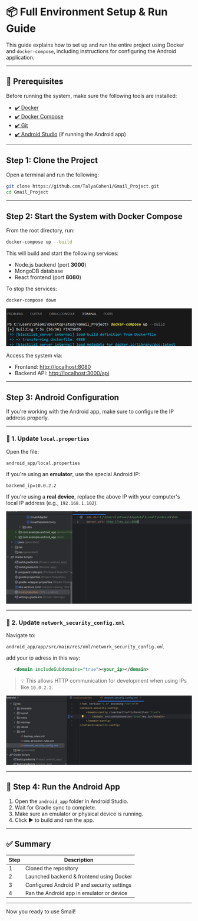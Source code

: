# 📦 Full Environment Setup & Run Guide

This guide explains how to set up and run the entire project using Docker and `docker-compose`, including instructions for configuring the Android application.

---

## 📁 Prerequisites

Before running the system, make sure the following tools are installed:

- [✔️ Docker](https://docs.docker.com/get-docker/)
- [✔️ Docker Compose](https://docs.docker.com/compose/install/)
- [✔️ Git](https://git-scm.com/)
- [✔️ Android Studio](https://developer.android.com/studio) (if running the Android app)


---

## Step 1: Clone the Project

Open a terminal and run the following:

```bash
git clone https://github.com/TalyaCohen1/Gmail_Project.git
cd Gmail_Project
```

---

## Step 2: Start the System with Docker Compose

From the root directory, run:

```bash
docker-compose up --build
```

This will build and start the following services:

- Node.js backend (port **3000**)
- MongoDB database
- React frontend (port **8080**)

To stop the services:

```bash
docker-compose down
```

![here an example](images/docker_up_pic.png)

Access the system via:

- Frontend: [http://localhost:8080](http://localhost:8080)
- Backend API: [http://localhost:3000/api](http://localhost:3000/api)

---

## Step 3: Android Configuration

If you're working with the Android app, make sure to configure the IP address properly.

---

### 🔧 1. Update `local.properties`

Open the file:

```
android_app/local.properties
```

If you're using an **emulator**, use the special Android IP:

```properties
backend_ip=10.0.2.2
```

If you're using a **real device**, replace the above IP with your computer's local IP address (e.g., `192.168.1.102`).

![](images/local_proprties_pic.png)

---

### 🔐 2. Update `network_security_config.xml`

Navigate to:

```
android_app/app/src/main/res/xml/network_security_config.xml
```

add your ip adress in this way:

```xml
   <domain includeSubdomains="true"><your_ip></domain>
```

> 💡 This allows HTTP communication for development when using IPs like `10.0.2.2`.

![](images/network_pic.png)

---

## 📲 Step 4: Run the Android App

1. Open the `android_app` folder in Android Studio.
2. Wait for Gradle sync to complete.
3. Make sure an emulator or physical device is running.
4. Click ▶️ to build and run the app.

---

## ✅ Summary

| Step | Description |
|------|-------------|
| 1    | Cloned the repository |
| 2    | Launched backend & frontend using Docker |
| 3    | Configured Android IP and security settings |
| 4    | Ran the Android app in emulator or device |

---

Now you ready to use Smail!